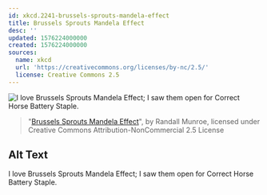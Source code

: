 ```yaml
---
id: xkcd.2241-brussels-sprouts-mandela-effect
title: Brussels Sprouts Mandela Effect
desc: ''
updated: 1576224000000
created: 1576224000000
sources:
  name: xkcd
  url: 'https://creativecommons.org/licenses/by-nc/2.5/'
  license: Creative Commons 2.5
---
```

![I love Brussels Sprouts Mandela Effect; I saw them open for Correct Horse Battery Staple.](https://imgs.xkcd.com/comics/brussels_sprouts_mandela_effect.png)
> "[Brussels Sprouts Mandela Effect](https://xkcd.com/2241/)", by Randall Munroe, licensed under Creative Commons Attribution-NonCommercial 2.5 License

## Alt Text
I love Brussels Sprouts Mandela Effect; I saw them open for Correct Horse Battery Staple.
